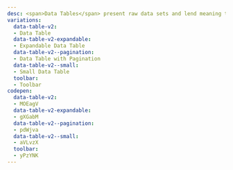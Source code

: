 ```yaml
---
desc: <span>Data Tables</span> present raw data sets and lend meaning to the data, while maintaining that the data is readable, scannable, and easily comparable. The older data table documentation can be found <a href="http://v7.carbondesignsystem.com/components/data-table/code" target="_blank">here</a>.
variations:
  data-table-v2:
  - Data Table
  data-table-v2-expandable:
  - Expandable Data Table
  data-table-v2--pagination:
  - Data Table with Pagination
  data-table-v2--small:
  - Small Data Table
  toolbar:  
  - Toolbar
codepen:
  data-table-v2:
  - MOEagV
  data-table-v2-expandable:
  - gXGabM
  data-table-v2--pagination:
  - pdWjva
  data-table-v2--small:
  - aVLvzX
  toolbar:
  - yPzYNK
---
```

